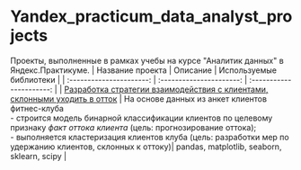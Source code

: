 # Yandex_practicum_data_analyst_projects
Проекты, выполненные в рамках учебы на курсе "Аналитик данных" в Яндекс.Практикуме.
| Название проекта | Описание | Используемые библиотеки | 
| :----------------------: | :----------------------: | :----------------------: |
| [Разработка стратегии взаимодействия с клиентами, склонными уходить в отток](https://github.com/LanaLight2020/Yandex_practicum_data_analyst_projects/tree/main/Разработка%20стратегии%20взаимодействия%20с%20клиентами%2C%20склонными%20уходить%20в%20отток) | На основе данных из анкет клиентов фитнес-клуба <br>- строится модель бинарной классификации клиентов по целевому признаку *факт оттока клиента* (цель: прогнозирование оттока);<br>- выполняется кластеризация клиентов клуба (цель: разработки мер по удержанию клиентов, склонных к оттоку)| pandas, matplotlib, seaborn, sklearn, scipy |

